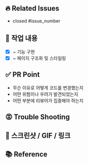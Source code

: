 <!-- 제목 형식은 아래와 같이 해주세요. -->
<!-- [FEAT/FIX 등] pr 주제 -->
<!-- 예시: [FEAT] google 금융 api 연결 -->

## 🔥 Related Issues

- closed #issue_number
<!-- 해당 pr을 merge할 때 이슈를 자동으로 닫으려면, closed #1과 같이 작성해주세요 -->

## 👻 작업 내용

- [x] ~ 기능 구현
- [x] ~ 페이지 구조화 및 스타일링

## ✅ PR Point

- 무슨 이유로 어떻게 코드를 변경했는지
- 어떤 위험이나 우려가 발견되었는지
- 어떤 부분에 리뷰어가 집중해야 하는지

## 😡 Trouble Shooting

## 👀 스크린샷 / GIF / 링크

## 📚 Reference

<!-- - 구현에 참고한 링크 (필요한 경우만 작성) -->

<!-- 리뷰어 등록해주기! -->
